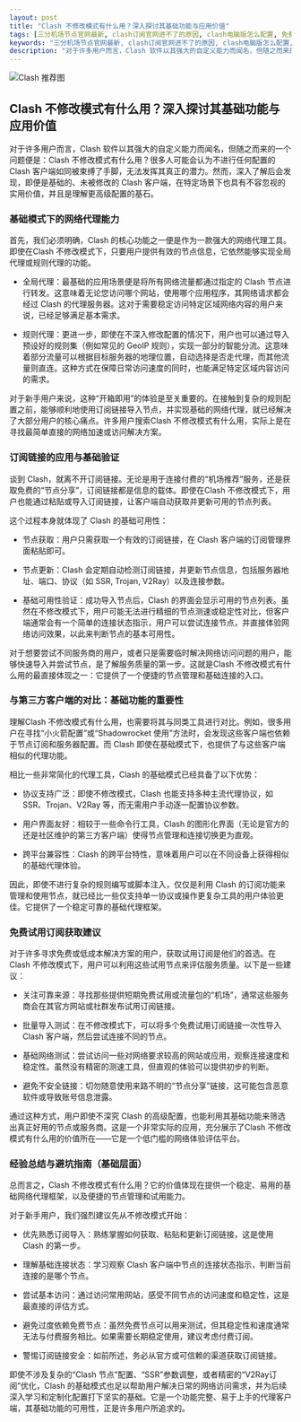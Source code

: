 ```yaml
---
layout: post
title: "Clash 不修改模式有什么用？深入探讨其基础功能与应用价值"
tags: [三分机场节点官网最新, clash订阅官网进不了的原因, clash电脑版怎么配置, 免费的clash节点, clashforwindows使用方法]
keywords: "三分机场节点官网最新, clash订阅官网进不了的原因, clash电脑版怎么配置, 免费的clash节点, clashforwindows使用方法"
description: "对于许多用户而言，Clash 软件以其强大的自定义能力而闻名，但随之而来的一个问题便是：Clash 不修改模式有什么用？很多人可能会认为不进行任何配置的 Clash 客户端如同被束缚了手脚，无法发挥其真正的潜力。然而，深入了解后会发现，即便是基础的、未被修改的 Clash 客户端，在特定场景下也具有不容忽视的实用价值，并且是理解更高级配置的基石。"
---
```


![Clash 推荐图](https://clashjd.github.io/assets/img/机场订阅免费.png)

## Clash 不修改模式有什么用？深入探讨其基础功能与应用价值

对于许多用户而言，Clash 软件以其强大的自定义能力而闻名，但随之而来的一个问题便是：Clash 不修改模式有什么用？很多人可能会认为不进行任何配置的 Clash 客户端如同被束缚了手脚，无法发挥其真正的潜力。然而，深入了解后会发现，即便是基础的、未被修改的 Clash 客户端，在特定场景下也具有不容忽视的实用价值，并且是理解更高级配置的基石。

### 基础模式下的网络代理能力

首先，我们必须明确，Clash 的核心功能之一便是作为一款强大的网络代理工具。即使在Clash 不修改模式下，只要用户提供有效的节点信息，它依然能够实现全局代理或规则代理的功能。

- 全局代理：最基础的应用场景便是将所有网络流量都通过指定的 Clash 节点进行转发。这意味着无论您访问哪个网站，使用哪个应用程序，其网络请求都会经过 Clash 的代理服务器。这对于需要稳定访问特定区域网络内容的用户来说，已经足够满足基本需求。

- 规则代理：更进一步，即使在不深入修改配置的情况下，用户也可以通过导入预设好的规则集（例如常见的 GeoIP 规则），实现一部分的智能分流。这意味着部分流量可以根据目标服务器的地理位置，自动选择是否走代理，而其他流量则直连。这种方式在保障日常访问速度的同时，也能满足特定区域内容访问的需求。

对于新手用户来说，这种“开箱即用”的体验是至关重要的。在接触到复杂的规则配置之前，能够顺利地使用订阅链接导入节点，并实现基础的网络代理，就已经解决了大部分用户的核心痛点。许多用户搜索Clash 不修改模式有什么用，实际上是在寻找最简单直接的网络加速或访问解决方案。

### 订阅链接的应用与基础验证

谈到 Clash，就离不开订阅链接。无论是用于连接付费的“机场推荐”服务，还是获取免费的“节点分享”，订阅链接都是信息的载体。即使在Clash 不修改模式下，用户也能通过粘贴或导入订阅链接，让客户端自动获取并更新可用的节点列表。

这个过程本身就体现了 Clash 的基础可用性：

- 节点获取：用户只需获取一个有效的订阅链接，在 Clash 客户端的订阅管理界面粘贴即可。

- 节点更新：Clash 会定期自动检测订阅链接，并更新节点信息，包括服务器地址、端口、协议（如 SSR, Trojan, V2Ray）以及连接参数。

- 基础可用性验证：成功导入节点后，Clash 的界面会显示可用的节点列表。虽然在不修改模式下，用户可能无法进行精细的节点测速或稳定性对比，但客户端通常会有一个简单的连接状态指示，用户可以尝试连接节点，并直接体验网络访问效果，以此来判断节点的基本可用性。

对于想要尝试不同服务商的用户，或者只是需要临时解决网络访问问题的用户，能够快速导入并尝试节点，是了解服务质量的第一步。这就是Clash 不修改模式有什么用的最直接体现之一：它提供了一个便捷的节点管理和基础连接的入口。

### 与第三方客户端的对比：基础功能的重要性

理解Clash 不修改模式有什么用，也需要将其与同类工具进行对比。例如，很多用户在寻找“小火箭配置”或“Shadowrocket 使用”方法时，会发现这些客户端也依赖于节点订阅和服务器配置。而 Clash 即使在基础模式下，也提供了与这些客户端相似的代理功能。

相比一些非常简化的代理工具，Clash 的基础模式已经具备了以下优势：

- 协议支持广泛：即使不修改模式，Clash 也能支持多种主流代理协议，如 SSR、Trojan、V2Ray 等，而无需用户手动逐一配置协议参数。

- 用户界面友好：相较于一些命令行工具，Clash 的图形化界面（无论是官方的还是社区维护的第三方客户端）使得节点管理和连接切换更为直观。

- 跨平台兼容性：Clash 的跨平台特性，意味着用户可以在不同设备上获得相似的基础代理体验。

因此，即使不进行复杂的规则编写或脚本注入，仅仅是利用 Clash 的订阅功能来管理和使用节点，就已经比一些仅支持单一协议或操作更复杂工具的用户体验更佳。它提供了一个稳定可靠的基础代理框架。

### 免费试用订阅获取建议

对于许多寻求免费或低成本解决方案的用户，获取试用订阅是他们的首选。在Clash 不修改模式下，用户可以利用这些试用节点来评估服务质量。以下是一些建议：

- 关注可靠来源：寻找那些提供短期免费试用或流量包的“机场”，通常这些服务商会在其官方网站或社群发布试用订阅链接。

- 批量导入测试：在不修改模式下，可以将多个免费试用订阅链接一次性导入 Clash 客户端，然后尝试连接不同的节点。

- 基础网络测试：尝试访问一些对网络要求较高的网站或应用，观察连接速度和稳定性。虽然没有精密的测速工具，但直观的体验可以提供初步的判断。

- 避免不安全链接：切勿随意使用来路不明的“节点分享”链接，这可能包含恶意软件或导致账号信息泄露。

通过这种方式，用户即使不深究 Clash 的高级配置，也能利用其基础功能来筛选出真正好用的节点或服务商。这是一个非常实际的应用，充分展示了Clash 不修改模式有什么用的价值所在——它是一个低门槛的网络体验评估平台。

### 经验总结与避坑指南（基础层面）

总而言之，Clash 不修改模式有什么用？它的价值体现在提供一个稳定、易用的基础网络代理框架，以及便捷的节点管理和试用能力。

对于新手用户，我们强烈建议先从不修改模式开始：

- 优先熟悉订阅导入：熟练掌握如何获取、粘贴和更新订阅链接，这是使用 Clash 的第一步。

- 理解基础连接状态：学习观察 Clash 客户端中节点的连接状态指示，判断当前连接的是哪个节点。

- 尝试基本访问：通过访问常用网站，感受不同节点的访问速度和稳定性，这是最直接的评估方式。

- 避免过度依赖免费节点：虽然免费节点可以用来测试，但其稳定性和速度通常无法与付费服务相比。如果需要长期稳定使用，建议考虑付费订阅。

- 警惕订阅链接安全：如前所述，务必从官方或可信赖的渠道获取订阅链接。

即使不涉及复杂的“Clash 节点”配置、“SSR”参数调整，或者精密的“V2Ray订阅”优化，Clash 的基础模式也足以帮助用户解决日常的网络访问需求，并为后续深入学习和定制化配置打下坚实的基础。它是一个功能完整、易于上手的代理客户端，其基础功能的可用性，正是许多用户所追求的。